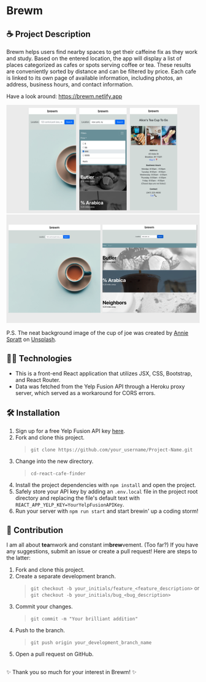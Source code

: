 # Brewm

## ☕️ Project Description

Brewm helps users find nearby spaces to get their caffeine fix as they work and study. Based on the entered location, the app will display a list of places categorized as cafes or spots serving coffee or tea. These results are conveniently sorted by distance and can be filtered by price. Each cafe is linked to its own page of available information, including photos, an address, business hours, and contact information.

Have a look around: https://brewm.netlify.app

<img src="./src/assets/brewm-mobile-screenshots.png" alt="Brewm mobile screenshots">
<img src="./src/assets/brewm-desktop-screenshots.png" alt="Brewm desktop screenshots">

P.S. The neat background image of the cup of joe was created by <a href="https://unsplash.com/@anniespratt?utm_source=unsplash&utm_medium=referral&utm_content=creditCopyText">Annie Spratt</a> on <a href="https://unsplash.com/s/photos/coffee-minimal?utm_source=unsplash&utm_medium=referral&utm_content=creditCopyText">Unsplash</a>.

## 👩‍💻 Technologies

- This is a front-end React application that utilizes JSX, CSS, Bootstrap, and React Router.
- Data was fetched from the Yelp Fusion API through a Heroku proxy server, which served as a workaround for CORS errors.

## 🛠 Installation

1.  Sign up for a free Yelp Fusion API key [here](https://www.yelp.com/developers/documentation/v3/get_started).
2.  Fork and clone this project.
    > `git clone https://github.com/your_username/Project-Name.git`
3.  Change into the new directory.
    > `cd-react-cafe-finder`
4.  Install the project dependencies with `npm install` and open the project.
5.  Safely store your API key by adding an `.env.local` file in the project root directory and replacing the file's default text with `REACT_APP_YELP_KEY=YourYelpFusionAPIKey`.
6.  Run your server with `npm run start` and start brewin' up a coding storm!

## 🤝 Contribution

I am all about <strong>tea</strong>mwork and constant im<strong>brew</strong>vement. (Too far?) If you have any suggestions, submit an issue or create a pull request! Here are steps to the latter:

1. Fork and clone this project.
2. Create a separate development branch.
   > `git checkout -b your_initials/feature_<feature_description>` or `git checkout -b your_initials/bug_<bug_description>`
3. Commit your changes.
   > `git commit -m "Your brilliant addition"`
4. Push to the branch.
   > `git push origin your_development_branch_name`
5. Open a pull request on GitHub.

##

✨ Thank you so much for your interest in Brewm! ✨
